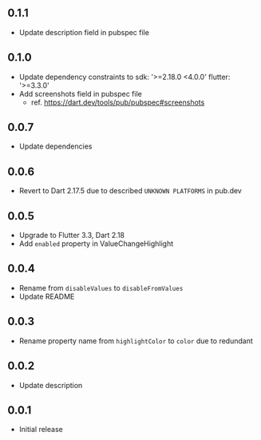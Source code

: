 ## 0.1.1

- Update description field in pubspec file

## 0.1.0

- Update dependency constraints to sdk: '>=2.18.0 <4.0.0' flutter: '>=3.3.0'
- Add screenshots field in pubspec file
  - ref. https://dart.dev/tools/pub/pubspec#screenshots

## 0.0.7

- Update dependencies

## 0.0.6

- Revert to Dart 2.17.5 due to described `UNKNOWN PLATFORMS` in pub.dev

## 0.0.5

- Upgrade to Flutter 3.3, Dart 2.18
- Add `enabled` property in ValueChangeHighlight

## 0.0.4

- Rename from `disableValues` to `disableFromValues`
- Update README

## 0.0.3

- Rename property name from `highlightColor` to `color` due to redundant

## 0.0.2

- Update description

## 0.0.1

- Initial release
